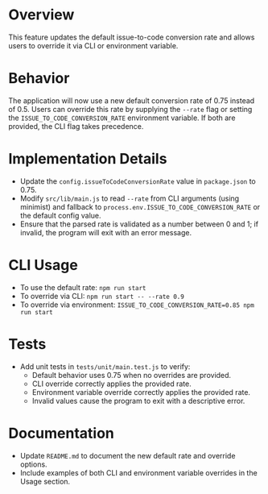 # Overview

This feature updates the default issue-to-code conversion rate and allows users to override it via CLI or environment variable.

# Behavior

The application will now use a new default conversion rate of 0.75 instead of 0.5. Users can override this rate by supplying the `--rate` flag or setting the `ISSUE_TO_CODE_CONVERSION_RATE` environment variable. If both are provided, the CLI flag takes precedence.

# Implementation Details

- Update the `config.issueToCodeConversionRate` value in `package.json` to 0.75.
- Modify `src/lib/main.js` to read `--rate` from CLI arguments (using minimist) and fallback to `process.env.ISSUE_TO_CODE_CONVERSION_RATE` or the default config value.
- Ensure that the parsed rate is validated as a number between 0 and 1; if invalid, the program will exit with an error message.

# CLI Usage

- To use the default rate: `npm run start`
- To override via CLI: `npm run start -- --rate 0.9`
- To override via environment: `ISSUE_TO_CODE_CONVERSION_RATE=0.85 npm run start`

# Tests

- Add unit tests in `tests/unit/main.test.js` to verify:
  - Default behavior uses 0.75 when no overrides are provided.
  - CLI override correctly applies the provided rate.
  - Environment variable override correctly applies the provided rate.
  - Invalid values cause the program to exit with a descriptive error.

# Documentation

- Update `README.md` to document the new default rate and override options.
- Include examples of both CLI and environment variable overrides in the Usage section.